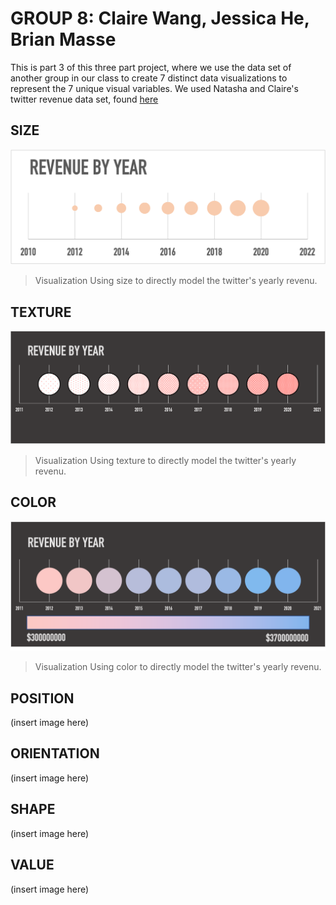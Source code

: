 # GROUP 8: Claire Wang, Jessica He, Brian Masse

This is part 3 of this three part project, where we use the data set of another group in our class to create 7 distinct data visualizations to represent the 7 unique visual variables. We used Natasha and Claire's twitter revenue data set, found [here](https://www.businessofapps.com/data/twitter-statistics/)

## **SIZE**
![alt text](https://github.com/ClaireBookworm/politics-tweet-visualization/blob/main/PART%20III-Cretaion2/Size%20Chart.png)
>Visualization Using size to directly model the twitter's yearly revenu.

## **TEXTURE**
![alt text](https://github.com/ClaireBookworm/politics-tweet-visualization/blob/main/PART%20III-Cretaion2/Texture%20Chart.png)
>Visualization Using texture to directly model the twitter's yearly revenu.

## **COLOR**
![Color Vision](https://github.com/ClaireBookworm/politics-tweet-visualization/blob/main/PART%20III-Cretaion2/Color.png)
>Visualization Using color to directly model the twitter's yearly revenu.


## **POSITION**
(insert image here)

## **ORIENTATION**
(insert image here)

## **SHAPE**
(insert image here)

## **VALUE** 
(insert image here)
